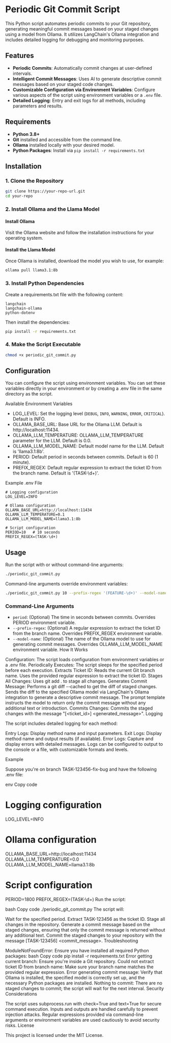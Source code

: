 # Periodic Git Commit Script

This Python script automates periodic commits to your Git repository, generating meaningful commit messages based on your staged changes using a model from Ollama. It utilizes LangChain's Ollama integration and includes detailed logging for debugging and monitoring purposes.

## Features

- **Periodic Commits**: Automatically commit changes at user-defined intervals.
- **Intelligent Commit Messages**: Uses AI to generate descriptive commit messages based on your staged code changes.
- **Customizable Configuration via Environment Variables**: Configure various aspects of the script using environment variables or a `.env` file.
- **Detailed Logging**: Entry and exit logs for all methods, including parameters and results.

## Requirements

- **Python 3.8+**
- **Git** installed and accessible from the command line.
- **Ollama** installed locally with your desired model.
- **Python Packages**: Install via `pip install -r requirements.txt`

## Installation

### 1. Clone the Repository

```bash
git clone https://your-repo-url.git
cd your-repo
```

### 2. Install Ollama and the Llama Model

#### Install Ollama

Visit the Ollama website and follow the installation instructions for your operating system.

#### Install the Llama Model

Once Ollama is installed, download the model you wish to use, for example:

``` bash
ollama pull llama3.1:8b
```

### 3. Install Python Dependencies
Create a requirements.txt file with the following content:

```text
langchain
langchain-ollama
python-dotenv
```

Then install the dependencies:

```bash
pip install -r requirements.txt
```

### 4. Make the Script Executable

```bash
chmod +x periodic_git_commit.py
```

## Configuration

You can configure the script using environment variables. You can set these variables directly in your environment or by creating a .env file in the same directory as the script.

Available Environment Variables

- LOG_LEVEL: Set the logging level (`DEBUG`, `INFO`, `WARNING`, `ERROR`, `CRITICAL`). Default is INFO.
- OLLAMA_BASE_URL: Base URL for the Ollama LLM. Default is http://localhost:11434.
- OLLAMA_LLM_TEMPERATURE: OLLAMA_LLM_TEMPERATURE parameter for the LLM. Default is 0.0.
- OLLAMA_LLM_MODEL_NAME: Default model name for the LLM. Default is 'llama3.1:8b'.
- PERIOD: Default period in seconds between commits. Default is 60 (1 minute).
- PREFIX_REGEX: Default regular expression to extract the ticket ID from the branch name. Default is '(TASK-\d+)'.

Example .env File

```env
# Logging configuration
LOG_LEVEL=INFO

# Ollama configuration
OLLAMA_BASE_URL=http://localhost:11434
OLLAMA_LLM_TEMPERATURE=0.1
OLLAMA_LLM_MODEL_NAME=llama3.1:8b

# Script configuration
PERIOD=10   # 10 seconds
PREFIX_REGEX=(TASK-\d+)
```

## Usage

Run the script with or without command-line arguments:

```bash
./periodic_git_commit.py
```

Command-line arguments override environment variables:

```bash
./periodic_git_commit.py 10 --prefix-regex '(FEATURE-\d+)' --model-name 'llama3.1:8b'
```

### Command-Line Arguments
- `period`: (Optional) The time in seconds between commits. Overrides PERIOD environment variable.
- `--prefix-regex`: (Optional) A regular expression to extract the ticket ID from the branch name. Overrides PREFIX_REGEX environment variable.
- `--model-name`: (Optional) The name of the Ollama model to use for generating commit messages. Overrides OLLAMA_LLM_MODEL_NAME environment variable.
How It Works

Configuration: The script loads configuration from environment variables or a .env file.
Periodically Executes: The script sleeps for the specified period before each execution.
Extracts Ticket ID:
Reads the current Git branch name.
Uses the provided regular expression to extract the ticket ID.
Stages All Changes: Uses git add . to stage all changes.
Generates Commit Message:
Performs a git diff --cached to get the diff of staged changes.
Sends the diff to the specified Ollama model via LangChain's Ollama integration to generate a descriptive commit message.
The prompt template instructs the model to return only the commit message without any additional text or introduction.
Commits Changes:
Commits the staged changes with the message "[<ticket_id>] <generated_message>".
Logging

The script includes detailed logging for each method:

Entry Logs: Display method name and input parameters.
Exit Logs: Display method name and output results (if available).
Error Logs: Capture and display errors with detailed messages.
Logs can be configured to output to the console or a file, with customizable formats and levels.

Example

Suppose you're on branch TASK-123456-fix-bug and have the following .env file:

env
Copy code
# Logging configuration
LOG_LEVEL=INFO

# Ollama configuration
OLLAMA_BASE_URL=http://localhost:11434
OLLAMA_LLM_TEMPERATURE=0.0
OLLAMA_LLM_MODEL_NAME=llama3.1:8b

# Script configuration
PERIOD=1800
PREFIX_REGEX=(TASK-\d+)
Run the script:

bash
Copy code
./periodic_git_commit.py
The script will:

Wait for the specified period.
Extract TASK-123456 as the ticket ID.
Stage all changes in the repository.
Generate a commit message based on the staged changes, ensuring that only the commit message is returned without any additional text.
Commit the staged changes to your repository with the message [TASK-123456] <commit_message>.
Troubleshooting

ModuleNotFoundError: Ensure you have installed all required Python packages:
bash
Copy code
pip install -r requirements.txt
Error getting current branch: Ensure you're inside a Git repository.
Could not extract ticket ID from branch name: Make sure your branch name matches the provided regular expression.
Error generating commit message: Verify that Ollama is installed, the specified model is correctly set up, and the necessary Python packages are installed.
Nothing to commit: There are no staged changes to commit; the script will wait for the next interval.
Security Considerations

The script uses subprocess.run with check=True and text=True for secure command execution.
Inputs and outputs are handled carefully to prevent injection attacks.
Regular expressions provided via command-line arguments or environment variables are used cautiously to avoid security risks.
License

This project is licensed under the MIT License.